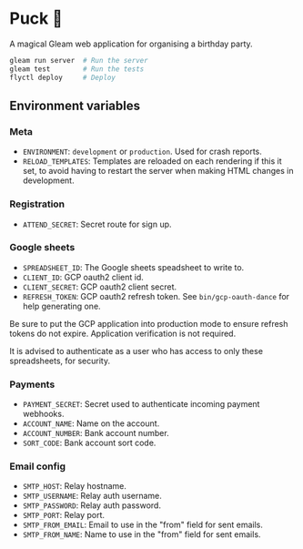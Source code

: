 # Puck 🧚

A magical Gleam web application for organising a birthday party.

```sh
gleam run server  # Run the server
gleam test        # Run the tests
flyctl deploy     # Deploy
```

## Environment variables

### Meta
- `ENVIRONMENT`: `development` or `production`. Used for crash reports.
- `RELOAD_TEMPLATES`: Templates are reloaded on each rendering if this it set,
  to avoid having to restart the server when making HTML changes in development.

### Registration
- `ATTEND_SECRET`: Secret route for sign up.

### Google sheets
- `SPREADSHEET_ID`: The Google sheets speadsheet to write to.
- `CLIENT_ID`: GCP oauth2 client id.
- `CLIENT_SECRET`: GCP oauth2 client secret.
- `REFRESH_TOKEN`: GCP oauth2 refresh token. See `bin/gcp-oauth-dance` for help
  generating one.

Be sure to put the GCP application into production mode to ensure refresh tokens
do not expire. Application verification is not required.

It is advised to authenticate as a user who has access to only these
spreadsheets, for security.

### Payments
- `PAYMENT_SECRET`: Secret used to authenticate incoming payment webhooks.
- `ACCOUNT_NAME`: Name on the account.
- `ACCOUNT_NUMBER`: Bank account number.
- `SORT_CODE`: Bank account sort code.

### Email config
- `SMTP_HOST`: Relay hostname.
- `SMTP_USERNAME`: Relay auth username.
- `SMTP_PASSWORD`: Relay auth password.
- `SMTP_PORT`: Relay port.
- `SMTP_FROM_EMAIL`: Email to use in the "from" field for sent emails.
- `SMTP_FROM_NAME`: Name to use in the "from" field for sent emails.
